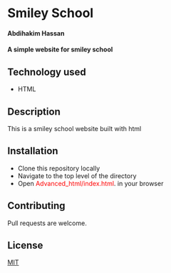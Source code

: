 # Smiley School
#### Abdihakim Hassan
#### A simple website for smiley school
## Technology used
* HTML
## Description
This is a smiley school website built with html
## Installation
* Clone this repository locally
* Navigate to the top level of the directory
* Open <span style="color:red">Advanced_html/index.html</span>. in your browser
## Contributing
Pull requests are welcome.
## License

[MIT](https://choosealicense.com/licenses/mit/)
